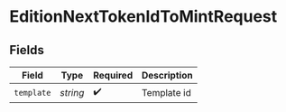 # EditionNextTokenIdToMintRequest


## Fields

| Field              | Type               | Required           | Description        |
| ------------------ | ------------------ | ------------------ | ------------------ |
| `template`         | *string*           | :heavy_check_mark: | Template id        |